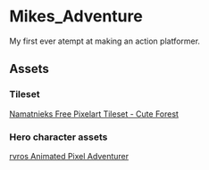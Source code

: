 # Mikes_Adventure
My first ever atempt at making an action platformer.

## Assets
### Tileset
[Namatnieks Free Pixelart Tileset - Cute Forest](https://aamatniekss.itch.io/free-pixelart-tileset-cute-forest)

### Hero character assets
[rvros Animated Pixel Adventurer](https://rvros.itch.io/animated-pixel-hero)
